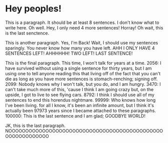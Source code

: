 <!DOCTYPE html>
<html>
<head>
<title>Margaret</title>
</head>
<body>

<h1>Hey peoples!</h1>
<p>This is a paragraph. It should be at least 8 sentences. I don't know what to write here. Oh well. Hey, I only need 4 more sentences! Horray! Oh wait, this is the last senctence.</p>
<p>This is another paragraph. Yes, I'm Back! Wait, I should use my sentences sparingly. You never know how many you have left. AHH I ONLY HAVE 4 SENTENCES LEFT! AHHHHHH! TWO LEFT! LAST SENTENCE!</p>
<p>This is the final paragraph. This time, I won't talk for years at a time. 2056: I have survived without using a single sentence for thirty years, but I am using one to tell anyone reading this that living off of the fact that you can't die as long as you have more sentences is stomach-renching; signing off. 2099: Nobody knows why I won't talk, but you do, and I am hungry. 3470: I can't take much more of this, 'cause I think I am going crazy but, on the upside, I got to live to see flying cars. 8792: I think I should use all of my sentences to end this horendus nightmare. 99999: Who knows how long I've been living. for all I know, it's been an infinite amount, but I think it's actually been 97973 years since I became attached to these paragraphs. 100000: This is the last sentence and I am glad; GOODBYE WORLD!</p>
<p>JK, this is the last paragraph. NOOOOOOOOOOOOOOOOOOOOOOOOOOOOOOOOOOOOOOOOOOOOOOOOOOOOOOOOOOO</p>

</body>
</html>


